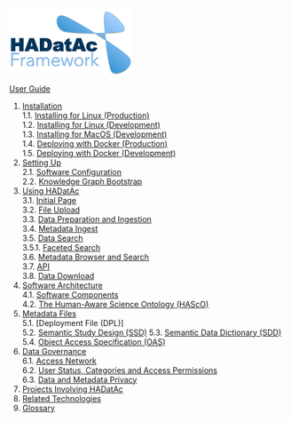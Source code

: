 <img src="https://raw.githubusercontent.com/paulopinheiro1234/hadatac-screenshots/master/hadatac-logo.png" width="220">

[User Guide](https://github.com/paulopinheiro1234/hadatac/wiki/HADatAc-User-Guide)

1. [Installation](https://github.com/paulopinheiro1234/hadatac/wiki/HADatAc-User-Guide#1-installing-hadatac)  
   1.1. [Installing for Linux (Production)](https://github.com/paulopinheiro1234/hadatac/wiki/1.1.-Installing-for-Linux-(Production))  
   1.2. [Installing for Linux (Development)](https://github.com/paulopinheiro1234/hadatac/wiki/1.2.-Installing-for-Linux-(Developer))  
   1.3. [Installing for MacOS (Development)](https://github.com/paulopinheiro1234/hadatac/wiki/1.3.-Installing-for-MacOS-(OSX))  
   1.4. [Deploying with Docker (Production)](https://github.com/paulopinheiro1234/hadatac/wiki/1.4.-Deploying-with-Docker-(Production))  
   1.5. [Deploying with Docker (Development)](https://github.com/paulopinheiro1234/hadatac/wiki/1.5.-Deploying-with-Docker-(Development))  
2. [Setting Up](https://github.com/paulopinheiro1234/hadatac/wiki/HADatAc-User-Guide#2-setting-up-hadatac)  
   2.1. [Software Configuration](https://github.com/paulopinheiro1234/hadatac/wiki/2.1.-Software-Configuration)  
   2.2. [Knowledge Graph Bootstrap](https://github.com/paulopinheiro1234/hadatac/wiki/2.2.-Knowledge-Graph-Bootstrap)  
3. [Using HADatAc](https://github.com/paulopinheiro1234/hadatac/wiki/HADatAc-User-Guide#3-using-hadatac)  
   3.1. [Initial Page](https://github.com/paulopinheiro1234/hadatac/wiki/3.1.-Initial-Page)  
   3.2. [File Upload](https://github.com/paulopinheiro1234/hadatac/wiki/3.2.-File-Upload)  
   3.3. [Data Preparation and Ingestion](https://github.com/paulopinheiro1234/hadatac/wiki/3.3.-Data-Preparation-and-Ingestion)  
   3.4. [Metadata Ingest](https://github.com/paulopinheiro1234/hadatac/wiki/3.4.-Metadata-Ingest)  
   3.5. [Data Search](https://github.com/paulopinheiro1234/hadatac/wiki/3.5.-Data-Search)  
      3.5.1. [Faceted Search](https://github.com/paulopinheiro1234/hadatac/wiki/3.5.1-Implementation-of-Faceted-Search)  
   3.6. [Metadata Browser and Search](https://github.com/paulopinheiro1234/hadatac/wiki/3.6.-Metadata-Browser-and-Search)  
   3.7. [API](https://github.com/paulopinheiro1234/hadatac/wiki/3.7.-API)  
   3.8. [Data Download](https://github.com/paulopinheiro1234/hadatac/wiki/3.8.-Data-Download)  
4. [Software Architecture](https://github.com/paulopinheiro1234/hadatac/wiki/HADatAc-User-Guide#4-software-architecture-and-knowledge-specification)  
   4.1. [Software Components](https://github.com/paulopinheiro1234/hadatac/wiki/4.1.-Software-Components)   
   4.2. [The Human-Aware Science Ontology (HAScO)](https://github.com/paulopinheiro1234/hadatac/wiki/4.2.-The-Human-Aware-Science-Ontology-(HAScO))   
5. [Metadata Files](https://github.com/paulopinheiro1234/hadatac/wiki/5.-Metadata-Files)  
   5.1. [Deployment File (DPL)]   
   5.2. [Semantic Study Design (SSD)](https://github.com/paulopinheiro1234/hadatac/wiki/5.2.-Semantic-Study-Design-(SSD))   5.3. [Semantic Data Dictionary (SDD)](https://github.com/paulopinheiro1234/hadatac/wiki/5.4.-Semantic-Data-Dictionary-(SDD))  
   5.4. [Object Access Specification (OAS)](https://github.com/paulopinheiro1234/hadatac/wiki/5.5.-Object-Access-Specification-(OAS))       
6. [Data Governance](https://github.com/paulopinheiro1234/hadatac/wiki/HADatAc-User-Guide#5-data-governance)  
   6.1. [Access Network](https://github.com/paulopinheiro1234/hadatac/wiki/6.1.-Access-Network)  
   6.2. [User Status, Categories and Access Permissions](https://github.com/paulopinheiro1234/hadatac/wiki/6.2.-User-Status,-Categories-and-Access-Permissions)  
   6.3. [Data and Metadata Privacy](https://github.com/paulopinheiro1234/hadatac/wiki/6.3.-Data-and-Metadata-Privacy)  
7. [Projects Involving HADatAc](https://github.com/paulopinheiro1234/hadatac/wiki/HADatAc-User-Guide#7-projects-involved-with-hadatac)  
8. [Related Technologies](https://github.com/paulopinheiro1234/hadatac/wiki/HADatAc-User-Guide#8-other-products-and-technologies-related-to-hadatac) 
9. [Glossary](https://github.com/paulopinheiro1234/hadatac/wiki/9.-Glossary)